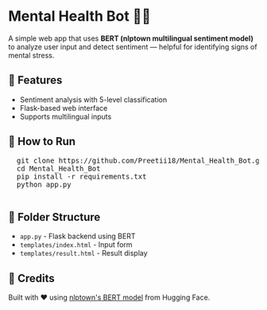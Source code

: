  <h1>Mental Health Bot 🤖🧠</h1>
  <p>A simple web app that uses <strong>BERT (nlptown multilingual sentiment model)</strong> to analyze user input and detect sentiment — helpful for identifying signs of mental stress.</p>

  <h2>🔧 Features</h2>
  <ul>
    <li>Sentiment analysis with 5-level classification</li>
    <li>Flask-based web interface</li>
    <li>Supports multilingual inputs</li>
  </ul>

  <h2>🚀 How to Run</h2>
  <pre>
  git clone https://github.com/Preetii18/Mental_Health_Bot.git
  cd Mental_Health_Bot
  pip install -r requirements.txt
  python app.py
  </pre>

  <h2>📂 Folder Structure</h2>
  <ul>
    <li><code>app.py</code> - Flask backend using BERT</li>
    <li><code>templates/index.html</code> - Input form</li>
    <li><code>templates/result.html</code> - Result display</li>
  </ul>

  <h2>🤝 Credits</h2>
  <p>Built with ❤️ using <a href="https://huggingface.co/nlptown/bert-base-multilingual-uncased-sentiment" target="_blank">nlptown's BERT model</a> from Hugging Face.</p>

</body>
</html>
